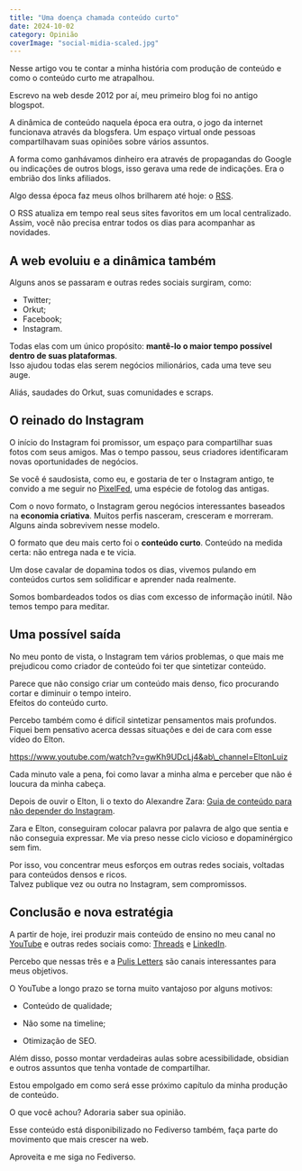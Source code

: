 ```yaml
---
title: "Uma doença chamada conteúdo curto"
date: 2024-10-02
category: Opinião
coverImage: "social-midia-scaled.jpg"
---
```


Nesse artigo vou te contar a minha história com produção de conteúdo e como o conteúdo curto me atrapalhou.

Escrevo na web desde 2012 por aí, meu primeiro blog foi no antigo blogspot.

A dinâmica de conteúdo naquela época era outra, o jogo da internet funcionava através da blogsfera. Um espaço virtual onde pessoas compartilhavam suas opiniões sobre vários assuntos.

A forma como ganhávamos dinheiro era através de propagandas do Google ou indicações de outros blogs, isso gerava uma rede de indicações. Era o embrião dos links afiliados.

Algo dessa época faz meus olhos brilharem até hoje: o [RSS](https://pt.wikipedia.org/wiki/RSS).

O RSS atualiza em tempo real seus sites favoritos em um local centralizado. Assim, você não precisa entrar todos os dias para acompanhar as novidades.

## A web evoluiu e a dinâmica também

Alguns anos se passaram e outras redes sociais surgiram, como:

- Twitter;
- Orkut;
- Facebook;
- Instagram.

Todas elas com um único propósito: **mantê-lo o maior tempo possível dentro de suas plataformas**.  
Isso ajudou todas elas serem negócios milionários, cada uma teve seu auge.

Aliás, saudades do Orkut, suas comunidades e scraps.

## O reinado do Instagram

O início do Instagram foi promissor, um espaço para compartilhar suas fotos com seus amigos. Mas o tempo passou, seus criadores identificaram novas oportunidades de negócios.

Se você é saudosista, como eu, e gostaria de ter o Instagram antigo, te convido a me seguir no [PixelFed](https://pixelfed.social/brunopulis.com), uma espécie de fotolog das antigas.

Com o novo formato, o Instagram gerou negócios interessantes baseados na **economia criativa**. Muitos perfis nasceram, cresceram e morreram. Alguns ainda sobrevivem nesse modelo.

O formato que deu mais certo foi o **conteúdo curto**. Conteúdo na medida certa: não entrega nada e te vicia.

Um dose cavalar de dopamina todos os dias, vivemos pulando em conteúdos curtos sem solidificar e aprender nada realmente.

Somos bombardeados todos os dias com excesso de informação inútil. Não temos tempo para meditar.

## Uma possível saída

No meu ponto de vista, o Instagram tem vários problemas, o que mais me prejudicou como criador de conteúdo foi ter que sintetizar conteúdo.

Parece que não consigo criar um conteúdo mais denso, fico procurando cortar e diminuir o tempo inteiro.  
Efeitos do conteúdo curto.

Percebo também como é difícil sintetizar pensamentos mais profundos. Fiquei bem pensativo acerca dessas situações e dei de cara com esse vídeo do Elton.

https://www.youtube.com/watch?v=gwKh9UDcLj4&ab\_channel=EltonLuiz

Cada minuto vale a pena, foi como lavar a minha alma e perceber que não é loucura da minha cabeça.

Depois de ouvir o Elton, li o texto do Alexandre Zara: [Guia de conteúdo para não depender do Instagram](https://zaraalexandre.substack.com/p/o-conteudo-perene-pode-salvar-sua).

Zara e Elton, conseguiram colocar palavra por palavra de algo que sentia e não conseguia expressar. Me via preso nesse ciclo vicioso e dopaminérgico sem fim.

Por isso, vou concentrar meus esforços em outras redes sociais, voltadas para conteúdos densos e ricos.  
Talvez publique vez ou outra no Instagram, sem compromissos.

## Conclusão e nova estratégia

A partir de hoje, irei produzir mais conteúdo de ensino no meu canal no [YouTube](https://youtube.com/c/BrunoPulis) e outras redes sociais como: [Threads](https://threads.net/brunopulis) e [LinkedIn](https://linkedin.com/in/pulis).

Percebo que nessas três e a [Pulis Letters](https://brunopulis.ck.page) são canais interessantes para meus objetivos.

O YouTube a longo prazo se torna muito vantajoso por alguns motivos:

- Conteúdo de qualidade;

- Não some na timeline;

- Otimização de SEO.

Além disso, posso montar verdadeiras aulas sobre acessibilidade, obsidian e outros assuntos que tenha vontade de compartilhar.

Estou empolgado em como será esse próximo capítulo da minha produção de conteúdo.

O que você achou? Adoraria saber sua opinião.

Esse conteúdo está disponibilizado no Fediverso também, faça parte do movimento que mais crescer na web.

Aproveita e me siga no Fediverso.
